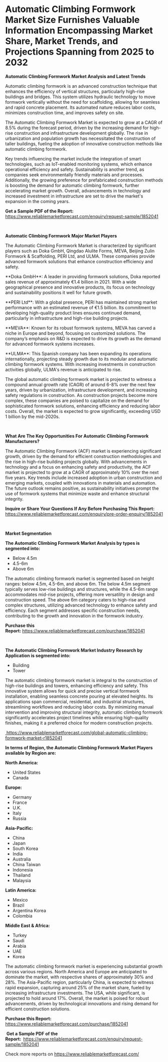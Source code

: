 <p><h1>Automatic Climbing Formwork Market Size Furnishes Valuable Information Encompassing Market Share, Market Trends, and Projections Spanning from 2025 to 2032</h1></p><p><strong>Automatic Climbing Formwork Market Analysis and Latest Trends</strong></p>
<p><p>Automatic climbing formwork is an advanced construction technique that enhances the efficiency of vertical structures, particularly high-rise buildings and bridges. This system utilizes hydraulic technology to move formwork vertically without the need for scaffolding, allowing for seamless and rapid concrete placement. Its automated nature reduces labor costs, minimizes construction time, and improves safety on site.</p><p>The Automatic Climbing Formwork Market is expected to grow at a CAGR of 8.5% during the forecast period, driven by the increasing demand for high-rise construction and infrastructure development globally. The rise in urbanization and population growth has necessitated the construction of taller buildings, fueling the adoption of innovative construction methods like automatic climbing formwork.</p><p>Key trends influencing the market include the integration of smart technologies, such as IoT-enabled monitoring systems, which enhance operational efficiency and safety. Sustainability is another trend, as companies seek environmentally friendly materials and processes. Additionally, the growing preference for prefabricated construction methods is boosting the demand for automatic climbing formwork, further accelerating market growth. Overall, advancements in technology and increased investment in infrastructure are set to drive the market's expansion in the coming years.</p></p>
<p><strong>Get a Sample PDF of the Report:&nbsp;</strong> <a href="https://www.reliablemarketforecast.com/enquiry/request-sample/1852041?utm_campaign=1834&utm_medium=2&utm_source=Github&utm_content=ia&utm_term=07012025&utm_id=automatic-climbing-formwork">https://www.reliablemarketforecast.com/enquiry/request-sample/1852041</a></p>
<p>&nbsp;</p>
<p><strong>Automatic Climbing Formwork Major Market Players</strong></p>
<p><p>The Automatic Climbing Formwork Market is characterized by significant players such as Doka GmbH, Qingdao Alulite Forms, MEVA, Beijing Zulin Formwork & Scaffolding, PERI Ltd, and ULMA. These companies provide advanced formwork solutions that enhance construction efficiency and safety.</p><p>**Doka GmbH**: A leader in providing formwork solutions, Doka reported sales revenue of approximately €1.4 billion in 2021. With a wide geographical presence and innovative products, its focus on technology and sustainability positions it well for future growth.</p><p>**PERI Ltd**: With a global presence, PERI has maintained strong market performance with an estimated revenue of €1.5 billion. Its commitment to developing high-quality product lines ensures continued demand, particularly in infrastructure and high-rise building projects.</p><p>**MEVA**: Known for its robust formwork systems, MEVA has carved a niche in Europe and beyond, focusing on customized solutions. The company’s emphasis on R&D is expected to drive its growth as the demand for advanced formwork systems increases.</p><p>**ULMA**: This Spanish company has been expanding its operations internationally, projecting steady growth due to its modular and automatic climbing formwork systems. With increasing investments in construction activities globally, ULMA's revenue is anticipated to rise.</p><p>The global automatic climbing formwork market is projected to witness a compound annual growth rate (CAGR) of around 6-8% over the next few years, driven by urbanization, infrastructure development, and increasing safety regulations in construction. As construction projects become more complex, these companies are poised to capitalize on the demand for sophisticated formwork solutions, enhancing efficiency and reducing labor costs. Overall, the market is expected to grow significantly, exceeding USD 1 billion by the mid-2020s.</p></p>
<p>&nbsp;</p>
<p><strong>What Are The Key Opportunities For Automatic Climbing Formwork Manufacturers?</strong></p>
<p><p>The Automatic Climbing Formwork (ACF) market is experiencing significant growth, driven by the demand for efficient construction methodologies and the rise in high-rise building projects globally. With advancements in technology and a focus on enhancing safety and productivity, the ACF market is projected to grow at a CAGR of approximately 10% over the next five years. Key trends include increased adoption in urban construction and emerging markets, coupled with innovations in materials and automation. The future outlook remains positive, as sustainability initiatives prompt the use of formwork systems that minimize waste and enhance structural integrity.</p></p>
<p><strong>Inquire or Share Your Questions If Any Before Purchasing This Report:</strong> <a href="https://www.reliablemarketforecast.com/enquiry/pre-order-enquiry/1852041?utm_campaign=1834&utm_medium=2&utm_source=Github&utm_content=ia&utm_term=07012025&utm_id=automatic-climbing-formwork">https://www.reliablemarketforecast.com/enquiry/pre-order-enquiry/1852041</a></p>
<p>&nbsp;</p>
<p><strong>Market Segmentation</strong></p>
<p><strong>The Automatic Climbing Formwork Market Analysis by types is segmented into:</strong></p>
<p><ul><li>Below 4.5m</li><li>4.5-6m</li><li>Above 6m</li></ul></p>
<p><p>The automatic climbing formwork market is segmented based on height ranges: below 4.5m, 4.5-6m, and above 6m. The below 4.5m segment typically serves low-rise buildings and structures, while the 4.5-6m range accommodates mid-rise projects, offering more versatility in design and construction speed. The above 6m category caters to high-rise and complex structures, utilizing advanced technology to enhance safety and efficiency. Each segment addresses specific construction needs, contributing to the growth and innovation in the formwork industry.</p></p>
<p><strong>Purchase this Report:&nbsp;</strong><a href="https://www.reliablemarketforecast.com/purchase/1852041?utm_campaign=1834&utm_medium=2&utm_source=Github&utm_content=ia&utm_term=07012025&utm_id=automatic-climbing-formwork">https://www.reliablemarketforecast.com/purchase/1852041</a></p>
<p>&nbsp;</p>
<p><strong>The Automatic Climbing Formwork Market Industry Research by Application is segmented into:</strong></p>
<p><ul><li>Building</li><li>Tower</li></ul></p>
<p><p>The automatic climbing formwork market is integral to the construction of high-rise buildings and towers, enhancing efficiency and safety. This innovative system allows for quick and precise vertical formwork installation, enabling seamless concrete pouring at elevated heights. Its applications span commercial, residential, and industrial structures, streamlining workflows and reducing labor costs. By minimizing manual intervention and improving structural integrity, automatic climbing formwork significantly accelerates project timelines while ensuring high-quality finishes, making it a preferred choice for modern construction projects.</p></p>
<p><a href="https://www.reliablemarketforecast.com/global-automatic-climbing-formwork-market-r1852041?utm_campaign=1834&utm_medium=2&utm_source=Github&utm_content=ia&utm_term=07012025&utm_id=automatic-climbing-formwork">&nbsp;https://www.reliablemarketforecast.com/global-automatic-climbing-formwork-market-r1852041</a></p>
<p><strong>In terms of Region, the Automatic Climbing Formwork Market Players available by Region are:</strong></p>
<p>
    <p> <strong> North America: </strong>
        <ul>
            <li>United States</li>
            <li>Canada</li>
        </ul>
        </p> 
    <p> <strong> Europe: </strong>
        <ul>
            <li>Germany</li>
            <li>France</li>
            <li>U.K.</li>
            <li>Italy</li>
            <li>Russia</li>
        </ul>
        </p> 
    <p> <strong> Asia-Pacific: </strong>
        <ul>
            <li>China</li>
            <li>Japan</li>
            <li>South Korea</li>
            <li>India</li>
            <li>Australia</li>
            <li>China Taiwan</li>
            <li>Indonesia</li>
            <li>Thailand</li>
            <li>Malaysia</li>
        </ul>
        </p> 
    <p> <strong> Latin America: </strong>
        <ul>
            <li>Mexico</li>
            <li>Brazil</li>
            <li>Argentina Korea</li>
            <li>Colombia</li>
        </ul>
        </p> 
    <p> <strong> Middle East & Africa: </strong>
        <ul>
            <li>Turkey</li>
            <li>Saudi</li>
            <li>Arabia</li>
            <li>UAE</li>
            <li>Korea</li>
        </ul>
    </p>
    </p>
<p><p>The automatic climbing formwork market is experiencing substantial growth across various regions. North America and Europe are anticipated to dominate the market, with respective shares of approximately 30% and 28%. The Asia-Pacific region, particularly China, is expected to witness rapid expansion, capturing around 25% of the market share, fueled by increasing infrastructure investments. The USA, while significant, is projected to hold around 17%. Overall, the market is poised for robust advancements, driven by technological innovations and rising demand for efficient construction solutions.</p></p>
<p><strong>Purchase this Report: </strong><a href="https://www.reliablemarketforecast.com/purchase/1852041?utm_campaign=1834&utm_medium=2&utm_source=Github&utm_content=ia&utm_term=07012025&utm_id=automatic-climbing-formwork">https://www.reliablemarketforecast.com/purchase/1852041</a></p>
<p>&nbsp;<strong>Get a Sample PDF of the Report:&nbsp;&nbsp;</strong><a href="https://www.reliablemarketforecast.com/enquiry/request-sample/1852041?utm_campaign=1834&utm_medium=2&utm_source=Github&utm_content=ia&utm_term=07012025&utm_id=automatic-climbing-formwork">https://www.reliablemarketforecast.com/enquiry/request-sample/1852041</a></p>
<p><strong></strong></p>
<p>Check more reports on <a href="https://www.reliablemarketforecast.com/?utm_campaign=1834&utm_medium=2&utm_source=Github&utm_content=ia&utm_term=07012025&utm_id=automatic-climbing-formwork">https://www.reliablemarketforecast.com/</a></p>